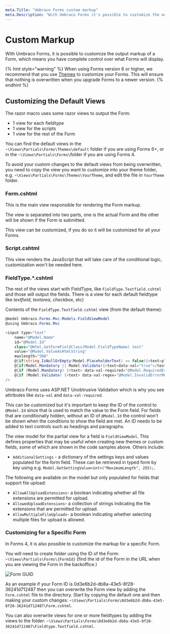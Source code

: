 ```yaml
---
meta.Title: "Umbraco Forms custom markup"
meta.Description: "With Umbraco Forms it's possible to customize the outputted markup of a Form, which means you have complete control over what Forms will output."
---
```


# Custom Markup

With Umbraco Forms, it is possible to customize the output markup of a Form, which means you have complete control over what Forms will display.

{% hint style="warning" %}
When using Forms version 6 or higher, we recommend that you use [Themes](themes.md) to customize your Forms.
This will ensure that nothing is overwritten when you upgrade Forms to a newer version.
{% endhint %}

## Customizing the Default Views

The razor macro uses some razor views to output the Form:

* 1 view for each fieldtype
* 1 view for the scripts
* 1 view for the rest of the Form

You can find the default views in the `~\Views\Partials\Forms\Themes\default` folder if you are using Forms 6+, or in the `~\Views\Partials\Forms\`folder if you are using Forms 4.

To avoid your custom changes to the default views from being overwritten, you need to copy the view you want to customize into your theme folder, e.g. `~\Views\Partials\Forms\Themes\YourTheme`, and edit the file in `YourTheme` folder.

### Form.cshtml

This is the main view responsible for rendering the Form markup.

The view is separated into two parts, one is the actual Form and the other will be shown if the Form is submitted.

This view can be customized, if you do so it will be customized for all your Forms.

### Script.cshtml

This view renders the JavaScript that will take care of the conditional logic, customization won't be needed here.

### FieldType.*.cshtml

The rest of the views start with FieldType, like `FieldType.Textfield.cshtml` and those will output the fields. There is a view for each default fieldtype like *textfield*, *textarea*, *checkbox*, etc)

Contents of the `FieldType.Textfield.cshtml` view (from the default theme):

```csharp
@model Umbraco.Forms.Mvc.Models.FieldViewModel
@using Umbraco.Forms.Mvc

<input type="text"
    name="@Model.Name"
    id="@Model.Id"
    class="@Html.GetFormFieldClass(Model.FieldTypeName) text"
    value="@Model.ValueAsHtmlString"
    maxlength="500"
    @{if(string.IsNullOrEmpty(Model.PlaceholderText) == false){<text>placeholder="@Model.PlaceholderText"</text>}}
    @{if(Model.Mandatory || Model.Validate){<text>data-val="true"</text>}}
    @{if (Model.Mandatory) {<text> data-val-required="@Model.RequiredErrorMessage"</text>}}
    @{if (Model.Validate) {<text> data-val-regex="@Model.InvalidErrorMessage" data-val-regex-pattern="@Html.Raw(Model.Regex)"</text>}}
/>
```

Umbraco Forms uses ASP.NET Unobtrusive Validation which is why you see attributes like `data-val` and `data-val-required`.

This can be customized but it's important to keep the ID of the control to `@Model.Id` since that is used to match the value to the Form field.  For fields that are conditionally hidden, without an ID of `@Model.Id` the control won't be shown when the conditions to show the field are met.  An ID needs to be added to text controls such as headings and paragraphs.

The view model for the partial view for a field is `FieldViewModel`. This defines properties that may be useful when creating new themes or custom fields, some of which are shown in the code samples above.  Others include:

- `AdditionalSettings` - a dictionary of the settings keys and values populated for the form field. These can be retrieved in typed form by key using e.g. `Model.GetSettingValue<int>("MaximumLength", 255);`.

The following are available on the model but only populated for fields that support file upload:

- `AllowAllUploadExtensions`- a boolean indicating whether all file extensions are permitted for upload.
- `AllowedUploadExtensions`- a collection of strings indicating the file extensions that are permitted for upload.
- `AllowMultipleFileUploads`- a boolean indicating whether selecting multiple files for upload is allowed.

### Customizing for a Specific Form

In Forms 4, it is also possible to customize the markup for a specific Form.

You will need to create folder using the ID of the Form: `~\Views\Partials\Forms\{FormId}` (find the id of the Form in the URL when you are viewing the Form in the backoffice.)

![Form GUID](images/form-guid.png)

As an example if your Form ID is 0d3e6b2d-db8a-43e5-8f28-36241d712487 then you can overwrite the Form view by adding the `Form.cshtml` file to the directory. Start by copying the default one and then making your custom changes: `~\Views\Partials\Forms\0d3e6b2d-db8a-43e5-8f28-36241d712487\Form.cshtml`.

You can also overwrite views for one or more fieldtypes by adding the views to the folder: `~\Views\Partials\Forms\0d3e6b2d-db8a-43e5-8f28-36241d712487\Fieldtype.Textfield.cshtml`.
